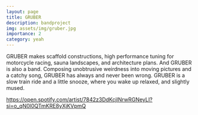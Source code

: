 ```yaml
---
layout: page
title: GRUBER
description: bandproject
img: assets/img/gruber.jpg
importance: 2
category: yeah
---
```


GRUBER makes scaffold constructions, high performance tuning for motorcycle racing, sauna landscapes, and architecture plans. And GRUBER is also a band. Composing unobtrusive weirdness into moving pictures and a catchy song, GRUBER has always and never been wrong. GRUBER is a slow train ride and a little snooze, where you wake up relaxed, and slightly mused.

https://open.spotify.com/artist/7842z3DdKcjINrwRGNeyLI?si=o_qN0l0QTmKRE8yXjKVpmQ

